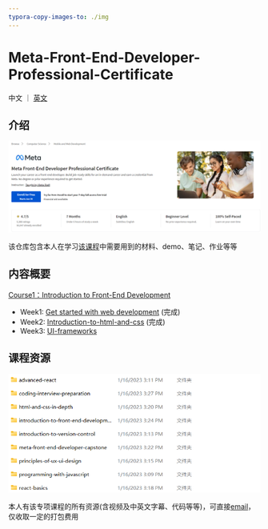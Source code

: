 ```yaml
---
typora-copy-images-to: ./img
---
```


# Meta-Front-End-Developer-Professional-Certificate

中文 ｜ [英文](README.md)

## 介绍

![Screenshot 2023-01-28 220150](img/Screenshot%202023-01-28%20220150.png)

该仓库包含本人在学习<a href="https://www.coursera.org/professional-certificates/meta-front-end-developer">该课程</a>中需要用到的材料、demo、笔记、作业等等



## 内容概要

<a href="https://www.coursera.org/learn/introduction-to-front-end-development?specialization=meta-front-end-developer">Course1：Introduction to Front-End Development</a>

- Week1: <a href="https://github.com/ascendho/Meta-Front-End-Developer-Professional-Certificate/tree/master/C1-Introduction to Front-End Development/Week1- Get started with web development">Get started with web development</a> (完成)
- Week2: <a href="https://github.com/ascendho/Meta-Front-End-Developer-Professional-Certificate/tree/master/C1-Introduction%20to%20Front-End%20Development/Week2%20-%20Introduction-to-html-and-css">Introduction-to-html-and-css</a> (完成)
- Week3: <a href="">UI-frameworks</a>





## 课程资源

![Screenshot 2023-01-28 220326](img/Screenshot%202023-01-28%20220326.png)

本人有该专项课程的所有资源(含视频及中英文字幕、代码等等)，可直接<a href="mailto:ascendho@outlook.com">email</a>，仅收取一定的打包费用













